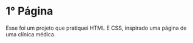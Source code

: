 # 1° Página

Esse foi um projeto que pratiquei HTML E CSS, inspirado uma página de uma clínica médica.
